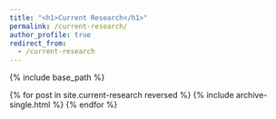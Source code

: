```yaml
---
title: "<h1>Current Research</h1>"
permalink: /current-research/
author_profile: true
redirect_from:
  - /current-research
---
```


{% include base_path %}

{% for post in site.current-research reversed %}
  {% include archive-single.html %}
{% endfor %}
